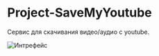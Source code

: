 # Project-SaveMyYoutube
 Сервис для скачивания видео/аудио с youtube.

![Интрефейс](https://i.imgur.com/UM118Ww.png)
